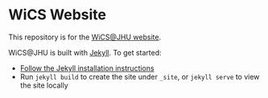 # WiCS Website

This repository is for the [WiCS@JHU website](https://wicsjhu.github.io).

WiCS@JHU is built with [Jekyll](https://jekyllrb.com). To get started:

- [Follow the Jekyll installation instructions](https://jekyllrb.com/docs/installation/)
- Run `jekyll build` to create the site under `_site`, or `jekyll serve` to view the site locally

